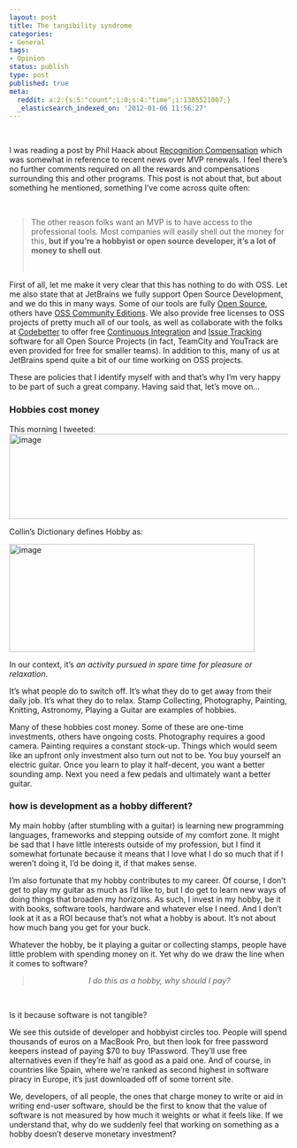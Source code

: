 ```yaml
---
layout: post
title: The tangibility syndrome
categories:
- General
tags:
- Opinion
status: publish
type: post
published: true
meta:
  reddit: a:2:{s:5:"count";i:0;s:4:"time";i:1385521007;}
  _elasticsearch_indexed_on: '2012-01-06 11:56:27'
---
```

&nbsp;

I was reading a post by Phil Haack about <a href="http://haacked.com/archive/2012/01/05/recognition-compensation.aspx#feedback">Recognition Compensation</a> which was somewhat in reference to recent news over MVP renewals. I feel there’s no further comments required on all the rewards and compensations surrounding this and other programs. This post is not about that, but about something he mentioned, something I’ve come across quite often:

&nbsp;
<blockquote>The other reason folks want an MVP is to have access to the professional tools. Most companies will easily shell out the money for this, <strong>but if you’re a hobbyist or open source developer, it’s a lot of money to shell out</strong>.


&nbsp;</blockquote>
First of all, let me make it very clear that this has nothing to do with OSS. Let me also state that at JetBrains we fully support Open Source Development, and we do this in many ways. Some of our tools are fully <a href="http://www.jetbrains.com/mps">Open Source</a>, others have <a href="http://www.jetbrains.com/intellij">OSS Community Editions</a>. We also provide free licenses to OSS projects of pretty much all of our tools, as well as collaborate with the folks at <a href="http://www.codebetter.com">Codebetter</a> to offer free <a href="http://teamcity.codebetter.com">Continuous Integration</a> and <a href="http://youtrack.codebetter.com">Issue Tracking</a> software for all Open Source Projects (in fact, TeamCity and YouTrack are even provided for free for smaller teams). In addition to this, many of us at JetBrains spend quite a bit of our time working on OSS projects.

These are policies that I identify myself with and that’s why I’m very happy to be part of such a great company. Having said that, let’s move on…
<h3>Hobbies cost money</h3>
This morning I tweeted:<a href="http://hhariri.files.wordpress.com/2012/01/image.png"><img style="background-image:none;padding-left:0;padding-right:0;display:inline;padding-top:0;border:0;" title="image" src="{{ site.images }}/ts-1.png" alt="image" width="595" height="154" border="0" /></a>

Collin’s Dictionary defines Hobby as:

<a href="http://hhariri.files.wordpress.com/2012/01/image1.png"><img style="background-image:none;padding-left:0;padding-right:0;display:inline;padding-top:0;border:0;margin:0;" title="image" src="{{ site.images }}/ts-2.png" alt="image" width="444" height="195" border="0" /></a>

In our context, it’s <em>an activity pursued in spare time for pleasure or relaxation</em>.

It’s what people do to switch off. It’s what they do to get away from their daily job. It’s what they do to relax. Stamp Collecting, Photography, Painting, Knitting, Astronomy, Playing a Guitar are examples of hobbies.

Many of these hobbies cost money. Some of these are one-time investments, others have ongoing costs. Photography requires a good camera. Painting requires a constant stock-up. Things which would seem like an upfront only investment also turn out not to be. You buy yourself an electric guitar. Once you learn to play it half-decent, you want a better sounding amp. Next you need a few pedals and ultimately want a better guitar.
<h3>how is development as a hobby different?</h3>
My main hobby (after stumbling with a guitar) is learning new programming languages, frameworks and stepping outside of my comfort zone. It might be sad that I have little interests outside of my profession, but I find it somewhat fortunate because it means that I love what I do so much that if I weren’t doing it, I’d be doing it, if that makes sense.

I’m also fortunate that my hobby contributes to my career. Of course, I don’t get to play my guitar as much as I’d like to, but I do get to learn new ways of doing things that broaden my horizons. As such, I invest in my hobby, be it with books, software tools, hardware and whatever else I need. And I don’t look at it as a ROI because that’s not what a hobby is about. It’s not about how much bang you get for your buck.

Whatever the hobby, be it playing a guitar or collecting stamps, people have little problem with spending money on it. Yet why do we draw the line when it comes to software?
<blockquote>
<p align="center"><em>I do this as a hobby, why should I pay?</em></p>
</blockquote>
&nbsp;

Is it because software is not tangible?

We see this outside of developer and hobbyist circles too. People will spend thousands of euros on a MacBook Pro, but then look for free password keepers instead of paying $70 to buy 1Password. They’ll use free alternatives even if they’re half as good as a paid one. And of course, in countries like Spain, where we’re ranked as second highest in software piracy in Europe, it’s just downloaded off of some torrent site.

We, developers, of all people, the ones that charge money to write or aid in writing end-user software, should be the first to know that the value of software is not measured by how much it weights or what it feels like. If we understand that, why do we suddenly feel that working on something as a hobby doesn’t deserve monetary investment?
